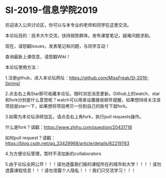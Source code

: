 # SI-2019-信息学院2019
欢迎进入公共讨论区，你可以与本专业的老师和同学在这里交流。

本论坛目的：技术大牛交流，扶持弱势群体。发布课堂笔记，疑难问题求助。

现在，请怒戳Issues，发表笔记和问题，与同学互动！

查询最新上课信息，请怒戳Wiki！

本论坛使用方法：

1.注册github，进入本论坛网址：https://github.com/MissFreak/SI-2019-Spring/

2.点击右上角Star即可收藏本论坛，随时浏览消息更新。Github上的watch、star和fork分别是什么意思呢？watch可以用来设置接收邮件提醒，如果想持续关注该项目就star一下，如果想将项目拷贝一份到自己的账号下就fork。

3.如需为本论坛添砖加瓦，请点击右上角fork，执行pull requests操作。

什么是fork？请戳：https://www.zhihu.com/question/20431718 

如何pull request？请戳：https://blog.csdn.net/qq_33429968/article/details/62219783

4.为方便论坛管理，暂时不添加新的collaborators

5.由于论坛全网公开！！！请勿透露我们报的课程所在的城市和大学！！！！请勿透露课程信息！！！请勿泄露个人隐私！！！我们只交流学习！！！
